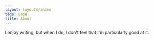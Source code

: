 ```yaml
---
layout: layouts/index
tags: page
title: About
---
```

I enjoy writing, but when I do, I don't feel that I'm particularly good at it.